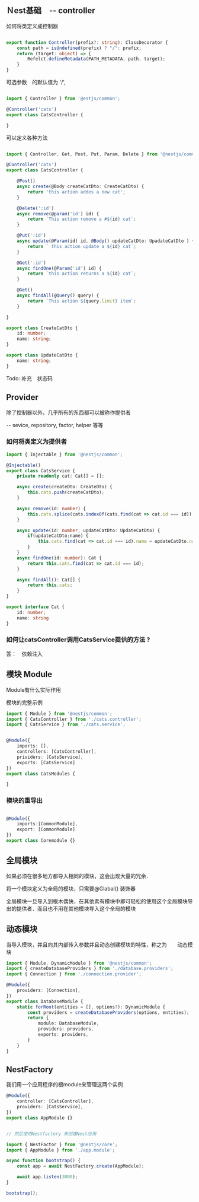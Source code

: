 ## Ｎest基础　-- controller


如何将类定义成控制器


``` ts

export function Controller(prefix?: string): ClassDecorator {
    const path = isUndefined(prefix) ? "/": prefix;
    return (target: object) => {
        Refelct.defineMetadata(PATH_METADATA, path, target);
    }
}

```

可选参数　的默认值为 '/', 


``` ts

import { Controller } from '@estjs/common';

@Controller('cats')
export class CatsController {

}

```

可以定义各种方法

``` ts

import { Controller, Get, Post, Put, Param, Delete } from '@nestjs/common';

@Controller('cats')
export class CatsController {

    @Post()
    async create(@Body createCatDto: CreateCatDto) {
        return 'this action addes a new cat';
    }

    @Delete(':id')
    async remove(@param('id') id) {
        return `This action remove a #${id} cat`;
    }

    @Put(':id')
    async update(@Param(id) id, @Body() updateCatDto: UpadateCatDto ) {
        return ` this action update a ${id} cat`;
    }

    @Get(':id')
    async findOne(@Param('id') id) {
        return `this action returns a ${id} cat`;
    }

    @Get()
    async findAll(@Query() query) {
        return `This action ${query.limit} item`;
    }

}

export class CreateCatDto {
    id: number;
    name: string;
}

export class UpdateCatDto {
    name: string;
}

```
Todo:
补充　状态码


## Provider

除了控制器以外，几乎所有的东西都可以被称作提供者

-- sevice, repository, factor, helper 等等


### 如何将类定义为提供者

```ts
import { Injectable } from '@nestjs/common';

@Injectable()
export class CatsService {
    private readonly cat: Cat[] = [];

    async create(createDto: CreateDto) {
        this.cats.push(createCatDto);
    }

    async remove(id: number) {
        this.cats.splice(cats.indexOf(cats.find(cat => cat.id === id)), 1);
    }

    async update(id: number, updateCatDto: UpdateCatDto) {
        if(updateCatDto;name) {
            this.cats.find(cat => cat.id === id).name = updateCatDto.name;
        }
    }
    async findOne(id: number): Cat {
        return this.cats.find(cat => cat.id === id);
    }    

    async findAll(): Cat[] {
        return this.cats;
    }
}

export interface Cat {
    id: number;
    name: string
}

```

### 如何让catsController调用CatsService提供的方法 ?

答：　依赖注入



## 模块 Module


Module有什么实际作用

模块的完整示例

```ts
import { Module } from '@nestjs/common';
import { CatsController } from './cats.controller';
import { CatsService } from './cats.service';


@Module({
    imports: [],
    controllers: [CatsController],
    prividers: [CatsService],
    exports: [CatsService]
})
export class CatsModules {

}

```

### 模块的重导出

```ts

@Module({
    imports:[CommonModule],
    export: [CommonModule]
})
export class Coremodule {}

```

## 全局模块

如果必须在很多地方都导入相同的模块，这会出现大量的冗余．

将一个模块定义为全局的模块，只需要@Glabal() 装饰器

全局模块一旦导入到根木偶快，在其他素有模块中即可轻松的使用这个全局模块导出的提供者．而且也不用在其他模块导入这个全局的模块


## 动态模块


当导入模块，并且向其内部传入参数并且动态创建模块的特性，称之为　　动态模块


```ts
import { Module, DynamicModule } from '@nestjs/common';
import { createDatabaseProviders } from './database.providers';
import { Connection } from './connection.provider';

@Module({
    providers: [Connection],
})
export class DatabaseModule {
    static forRoot(entities = [], options?): DynamicModule {
        const providers = createDatabaseProviders(options, entities);
        return {
            module: DatabaseModule,
            providers: providers,
            exports: providers,
        }
    }
}

```

## NestFactory

我们用一个应用程序的根module来管理这两个实例

```ts
@Module({
    controller: [CatsController],
    providers: [CatsService],
})
export class AppModule {}


// 然后使用Nestfactory 来创建Nest应用

import { NestFactor } from '@nestjs/core';
import { AppModule } from './app.module';

async function bootstrap() {
    const app = await NestFactory.create(AppModule);

    await app.listen(3000);
}

bootstrap();

```